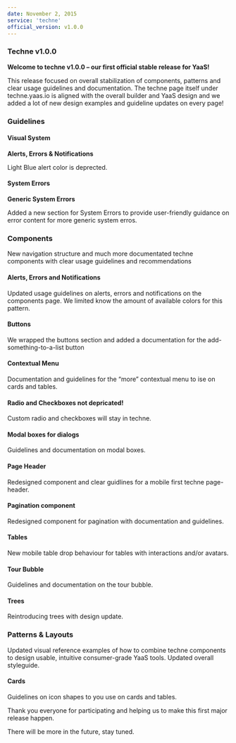---date: November 2, 2015service: 'techne'official_version: v1.0.0---<h3>Techne v1.0.0</h3><strong>Welcome to techne v1.0.0 – our first official stable release for YaaS!</strong><p>This release focused on overall stabilization of components, patterns and clear usage guidelines and documentation. The techne page itself under techne.yaas.io is aligned with the overall builder and YaaS design and we added a lot of new design examples and guideline updates on every page! </p><h3>Guidelines</h3><h4>Visual System</h4><strong>Alerts, Errors & Notifications</strong><p>Light Blue alert color is deprected.</p><h4>System Errors</h4><strong>Generic System Errors</strong><p>Added a new section for System Errors to provide user-friendly guidance on error content for more generic system erros.</p><h3>Components</h3><p>New navigation structure and much more documentated techne components with clear usage guidelines and recommendations</p><h4>Alerts, Errors and Notifications</h4><p>Updated usage guidelines on alerts, errors and notifications on the components page. We limited know the amount of available colors for this pattern.</p><h4>Buttons</h4><p>We wrapped the buttons section and added a documentation for the add-something-to-a-list button</p><h4>Contextual Menu</h4><p>Documentation and guidelines for the “more” contextual menu to ise on cards and tables.</p><h4>Radio and Checkboxes not depricated!</h4><p>Custom radio and checkboxes will stay in techne.</p><h4>Modal boxes for dialogs</h4><p>Guidelines and documentation on modal boxes.</p><h4>Page Header</h4><p>Redesigned component and clear guidlines for a mobile first techne page-header.</p><h4>Pagination component</h4><p>Redesigned component for pagination with documentation and guidelines.</p><h4>Tables</h4><p>New mobile table drop behaviour for tables with interactions and/or avatars.</p><h4>Tour Bubble</h4><p>Guidelines and documentation on the tour bubble.</p><h4>Trees</h4><p>Reintroducing trees with design update.</p><h3>Patterns & Layouts</h3><p>Updated visual reference examples of how to combine techne components to design usable, intuitive consumer-grade YaaS tools. Updated overall styleguide.</p><h4>Cards</h4><p>Guidelines on icon shapes to you use on cards and tables.</p><p>Thank you everyone for participating and helping us to make this first major release happen.</p><p>There will be more in the future, stay tuned.</p>